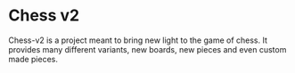 # Chess v2

Chess-v2 is a project meant to bring new light to the game of chess. It provides many different variants, new boards, new pieces and even custom made pieces.
